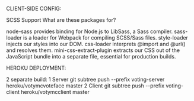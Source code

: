 CLIENT-SIDE CONFIG:

  SCSS Support
  What are these packages for?

node-sass provides binding for Node.js to LibSass, a Sass compiler.
sass-loader is a loader for Webpack for compiling SCSS/Sass files.
style-loader injects our styles into our DOM.
css-loader interprets @import and @url() and resolves them.
mini-css-extract-plugin extracts our CSS out of the JavaScript bundle into a separate file, essential for production builds.

HEROKU DEPLOYMENT:

2 separate build:
1 Server git subtree push --prefix voting-server heroku/votymcvoteface master
2 Client git subtree push --prefix voting-client heroku/votymcclient master
